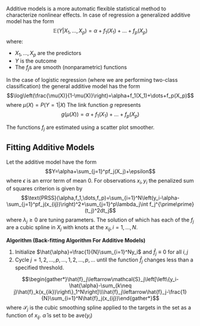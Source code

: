 Additive models is a more automatic flexible statistical method to characterize nonlinear effects. In case of regression a generalized additive model has the form
$$\mathbb{E}(Y\vert X_1,\dots, X_p)=\alpha+f_1(X_1)+\dots+f_p(X_p)$$
where:
- $X_1,\dots,X_p$ are the predictors
- $Y$ is the outcome
- The $f_j$s are smooth (nonparametric) functions

In the case of logistic regression (where we are performing two-class classification) the general additive model has the form
$$\log\left(\frac{\mu(X)}{1-\mu(X)}\right)=\alpha+f_1(X_1)+\dots+f_p(X_p)$$
where $\mu(X)=P(Y=1\vert X)$
The link function $g$ represents
$$g(\mu(X))=\alpha+f_1(X_1)+\dots+f_p(X_p)$$

The functions $f_j$ are estimated using a scatter plot smoother. 

## Fitting Additive Models
Let the additive model have the form 
$$Y=\alpha+\sum_{j=1}^pf_j(X_j)+\epsilon$$
where $\epsilon$ is an error term of mean $0$. For observations $x_i,y_i$ the penalized sum of squares criterion is given by
$$\text{PRSS}(\alpha,f_1,\dots,f_p)=\sum_{i=1}^N\left(y_i-\alpha-\sum_{j=1}^pf_j(x_{ij})\right)^2+\sum_{j=1}^p\lambda_j\int f_j^{\prime\prime}(t_j)^2dt_j$$
where $\lambda_j\geq0$ are tuning parameters. The solution of which has each of the $f_j$ are a cubic spline in $X_j$ with knots at the $x_{ij}, i=1,\dots, N$.

**Algorithm (Back-fitting Algorithm For Additive Models)**
1. Initialize $\hat{\alpha}=\frac{1}{N}\sum_{i=1}^Ny_i$ and $\hat{f}_j\equiv 0$ for all $i,j$
2. Cycle $j=1,2,\dots,p,\dots,1,2,\dots,p,\dots$ until the function $\hat{f}_j$ changes less than a specified threshold.

$$\begin{gather*}\hat{f}_j\leftarrow\mathcal{S}_j\left[\left\{y_i-\hat{\alpha}-\sum_{k\neq j}\hat{f}_k(x_{ik})\right\}_1^N\right]\\\hat{f}_j\leftarrow\hat{f}_j-\frac{1}{N}\sum_{i=1}^N\hat{f}_j(x_{ij})\end{gather*}$$
where $\mathcal{S}_j$ is the cubic smoothing spline applied to the targets in the set as a function of $x_{ij}$. $\hat{\alpha}$ is set to be $\text{ave}(y_i)$
